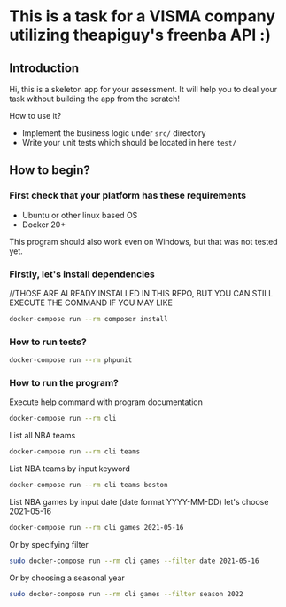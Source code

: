 # This is a task for a VISMA company utilizing theapiguy's freenba API :)

## Introduction

Hi, this is a skeleton app for your assessment. It will help you to deal your task without building the app from the scratch!

How to use it?
* Implement the business logic under `src/` directory
* Write your unit tests which should be located in here `test/`

## How to begin?

### First check that your platform has these requirements
* Ubuntu or other linux based OS
* Docker 20+
            
This program should also work even on Windows, but that was not tested yet.

### Firstly, let's install dependencies
//THOSE ARE ALREADY INSTALLED IN THIS REPO, BUT YOU CAN STILL EXECUTE THE COMMAND IF YOU MAY LIKE

```bash
docker-compose run --rm composer install
```

### How to run tests?
```bash
docker-compose run --rm phpunit
```

### How to run the program?

Execute help command with program documentation
```bash
docker-compose run --rm cli
```

List all NBA teams
```bash
docker-compose run --rm cli teams
```

List NBA teams by input keyword
```bash
docker-compose run --rm cli teams boston
```

List NBA games by input date (date format YYYY-MM-DD) let's choose 2021-05-16
```bash
docker-compose run --rm cli games 2021-05-16
```
Or by specifying filter
```bash
sudo docker-compose run --rm cli games --filter date 2021-05-16
```

Or by choosing a seasonal year

```bash
sudo docker-compose run --rm cli games --filter season 2022
```





